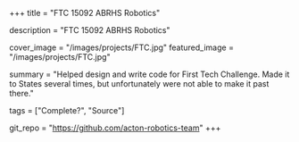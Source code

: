 +++
title = "FTC 15092 ABRHS Robotics"

description = "FTC 15092 ABRHS Robotics"

cover_image = "/images/projects/FTC.jpg"
featured_image = "/images/projects/FTC.jpg"

summary = "Helped design and write code for First Tech Challenge. Made it to States several times, but unfortunately were not able to make it past there."

tags = ["Complete?", "Source"]

git_repo = "https://github.com/acton-robotics-team"
+++

